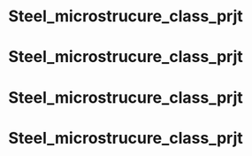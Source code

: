 # Steel_microstrucure_class_prjt
# Steel_microstrucure_class_prjt
# Steel_microstrucure_class_prjt
# Steel_microstrucure_class_prjt
